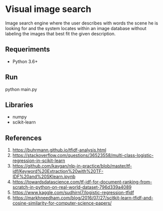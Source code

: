 # Visual image search

Image search engine where the user describes with words the scene he is looking for and the system locates within an image database without labeling the images that best fit the given description.

## Requeriments

* Python 3.6+

## Run

python main.py

## Libraries

* numpy
* scikit-learn

## References

1. https://buhrmann.github.io/tfidf-analysis.html
2. https://stackoverflow.com/questions/36523558/multi-class-logistic-regression-in-scikit-learn
3. https://github.com/kavgan/nlp-in-practice/blob/master/tf-idf/Keyword%20Extraction%20with%20TF-IDF%20and%20SKlearn.ipynb
4. https://towardsdatascience.com/tf-idf-for-document-ranking-from-scratch-in-python-on-real-world-dataset-796d339a4089
5. https://www.kaggle.com/sudhirnl7/logistic-regression-tfidf
6. https://markhneedham.com/blog/2016/07/27/scitkit-learn-tfidf-and-cosine-similarity-for-computer-science-papers/
